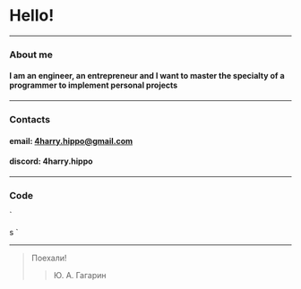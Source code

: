 # Hello!

***

### About me
#### I am an engineer, an entrepreneur and I want to master the specialty of a programmer to implement personal projects

***

### Contacts 
#### email: 4harry.hippo@gmail.com
#### discord: 4harry.hippo

***

### Code

`<!DOCTYPE html>
<html lang="en">
<head>s
    <meta charset="UTF-8">
    <meta name="viewport" content="width=device-width, initial-scale=1.0">
    <title>Document</title>
</head>
<body>
    
</body>
</html>`

***

> Поехали!
>
>> Ю. А. Гагарин